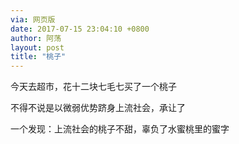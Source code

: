 ```yaml
---
via: 网页版
date: 2017-07-15 23:04:10 +0800 
author: 阿荡
layout: post
title: "桃子"
---
```



今天去超市，花十二块七毛七买了一个桃子

不得不说是以微弱优势跻身上流社会，承让了



一个发现：上流社会的桃子不甜，辜负了水蜜桃里的蜜字